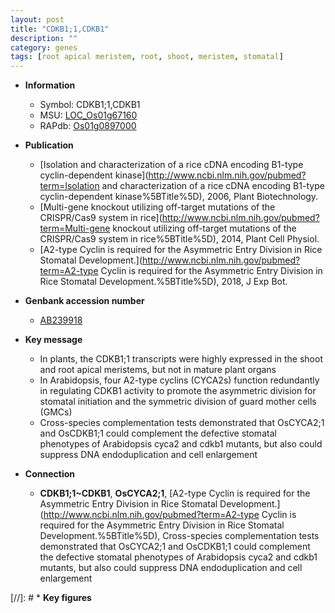 ```yaml
---
layout: post
title: "CDKB1;1,CDKB1"
description: ""
category: genes
tags: [root apical meristem, root, shoot, meristem, stomatal]
---
```


* **Information**  
    + Symbol: CDKB1;1,CDKB1  
    + MSU: [LOC_Os01g67160](http://rice.uga.edu/cgi-bin/ORF_infopage.cgi?orf=LOC_Os01g67160)  
    + RAPdb: [Os01g0897000](http://rapdb.dna.affrc.go.jp/viewer/gbrowse_details/irgsp1?name=Os01g0897000)  

* **Publication**  
    + [Isolation and characterization of a rice cDNA encoding B1-type cyclin-dependent kinase](http://www.ncbi.nlm.nih.gov/pubmed?term=Isolation and characterization of a rice cDNA encoding B1-type cyclin-dependent kinase%5BTitle%5D), 2006, Plant Biotechnology.
    + [Multi-gene knockout utilizing off-target mutations of the CRISPR/Cas9 system in rice](http://www.ncbi.nlm.nih.gov/pubmed?term=Multi-gene knockout utilizing off-target mutations of the CRISPR/Cas9 system in rice%5BTitle%5D), 2014, Plant Cell Physiol.
    + [A2-type Cyclin is required for the Asymmetric Entry Division in Rice Stomatal Development.](http://www.ncbi.nlm.nih.gov/pubmed?term=A2-type Cyclin is required for the Asymmetric Entry Division in Rice Stomatal Development.%5BTitle%5D), 2018, J Exp Bot.

* **Genbank accession number**  
    + [AB239918](http://www.ncbi.nlm.nih.gov/nuccore/AB239918)

* **Key message**  
    + In plants, the CDKB1;1 transcripts were highly expressed in the shoot and root apical meristems, but not in mature plant organs
    + In Arabidopsis, four A2-type cyclins (CYCA2s) function redundantly in regulating CDKB1 activity to promote the asymmetric division for stomatal initiation and the symmetric division of guard mother cells (GMCs)
    + Cross-species complementation tests demonstrated that OsCYCA2;1 and OsCDKB1;1 could complement the defective stomatal phenotypes of Arabidopsis cyca2 and cdkb1 mutants, but also could suppress DNA endoduplication and cell enlargement

* **Connection**  
    + __CDKB1;1~CDKB1__, __OsCYCA2;1__, [A2-type Cyclin is required for the Asymmetric Entry Division in Rice Stomatal Development.](http://www.ncbi.nlm.nih.gov/pubmed?term=A2-type Cyclin is required for the Asymmetric Entry Division in Rice Stomatal Development.%5BTitle%5D),  Cross-species complementation tests demonstrated that OsCYCA2;1 and OsCDKB1;1 could complement the defective stomatal phenotypes of Arabidopsis cyca2 and cdkb1 mutants, but also could suppress DNA endoduplication and cell enlargement

[//]: # * **Key figures**  


